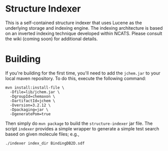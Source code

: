 Structure Indexer
=================

This is a self-contained structure indexer that uses Lucene as the
underlying storage and indexing engine. The indexing architecture
is based on an inverted indexing technique developed within NCATS.
Please consult the wiki (coming soon) for additional details.

Building
========

If you're building for the first time, you'll need to add the ```jchem.jar```
to your local maven repository. To do this, execute the following
command:

```
mvn install:install-file \
  -Dfile=lib/jchem.jar \
  -DgroupId=chemaxon \
  -DartifactId=jchem \
  -Dversion=3.2.12 \
  -Dpackaging=jar \
  -DgeneratePom=true
```

Then simply do ```mvn package``` to build the ```structure-indexer```
jar file. The script ```indexer``` provides a simple wrapper to generate
a simple test search based on given molecule files; e.g., 

```
./indexer index_dir BindingDB2D.sdf
```
